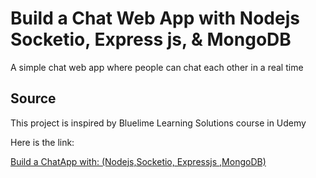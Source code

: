 # Build a Chat Web App with Nodejs Socketio, Express js, & MongoDB

A simple chat web app where people can chat each other in a real time


## Source

This project is inspired by Bluelime Learning Solutions course in Udemy

Here is the link: 

[Build a ChatApp with: (Nodejs,Socketio, Expressjs ,MongoDB)](https://www.udemy.com/course/build-a-chatapp-with-nodejssocketio-expressjs-mongodb/)
